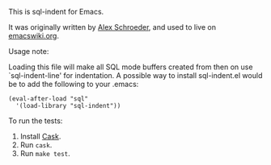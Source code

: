 
This is sql-indent for Emacs.

It was originally written by [Alex Schroeder](http://www.emacswiki.org/emacs/AlexSchroeder), and used to live on [emacswiki.org](http://www.emacswiki.org/emacs?SqlIndent).

Usage note:

Loading this file will make all SQL mode buffers created from then on use `sql-indent-line' for indentation.  A possible way to install sql-indent.el would be to add the following to your .emacs:

```emacs-lisp
(eval-after-load "sql"
  '(load-library "sql-indent"))
```

To run the tests:

1. Install [Cask](https://github.com/cask/cask).
2. Run `cask`.
3. Run `make test`.

